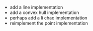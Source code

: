 - add a line implementation
- add a convex hull implementation
- perhaps add a li chao implementation
- reimplement the point implementation
